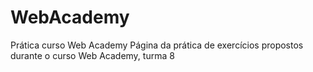 # WebAcademy
Prática curso Web Academy
Página da prática de exercícios propostos durante o curso Web Academy, turma 8
